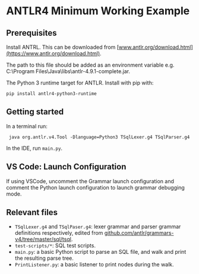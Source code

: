 ANTLR4 Minimum Working Example
==================

Prerequisites
------------
Install ANTRL. This can be downloaded from [www.antlr.org/download.html](https://www.antlr.org/download.html).

The path to this file should be added as an environment variable e.g. C:\Program Files\Java\libs\antlr-4.9.1-complete.jar. 

The Python 3 runtime target for ANTLR. Install with pip with:
```
pip install antlr4-python3-runtime
```

Getting started 
------------

In a terminal run:
```
 java org.antlr.v4.Tool -Dlanguage=Python3 TSqlLexer.g4 TSqlParser.g4 
```

In the IDE, run `main.py`.

VS Code: Launch Configuration
------------
If using VSCode, uncomment the Grammar launch configuration and comment the Python launch configuration to launch grammar debugging mode.

Relevant files
--------------

* `TSqlLexer.g4` and `TSqlPaser.g4`: lexer grammar and parser grammar definitions respectively, edited from [github.com/antlr/grammars-v4/tree/master/sql/tsql](https://github.com/antlr/grammars-v4/tree/master/sql/tsql).
* `test-scripts/*`: SQL test scripts.
* `main.py`: a basic Python script to parse an SQL file, and walk and print the resulting parse tree.
* `PrintListener.py`: a basic listener to print nodes during the walk.

